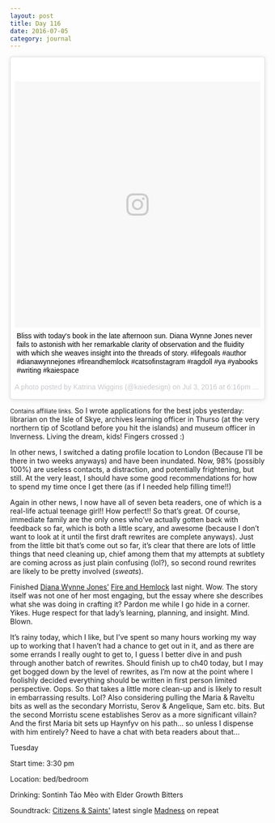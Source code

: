 ```yaml
---
layout: post
title: Day 116
date: 2016-07-05
category: journal
---
```


<blockquote class="instagram-media" data-instgrm-captioned data-instgrm-version="7" style=" background:#FFF; border:0; border-radius:3px; box-shadow:0 0 1px 0 rgba(0,0,0,0.5),0 1px 10px 0 rgba(0,0,0,0.15); margin: 1px; max-width:658px; padding:0; width:99.375%; width:-webkit-calc(100% - 2px); width:calc(100% - 2px);"><div style="padding:8px;"> <div style=" background:#F8F8F8; line-height:0; margin-top:40px; padding:50.0% 0; text-align:center; width:100%;"> <div style=" background:url(data:image/png;base64,iVBORw0KGgoAAAANSUhEUgAAACwAAAAsCAMAAAApWqozAAAABGdBTUEAALGPC/xhBQAAAAFzUkdCAK7OHOkAAAAMUExURczMzPf399fX1+bm5mzY9AMAAADiSURBVDjLvZXbEsMgCES5/P8/t9FuRVCRmU73JWlzosgSIIZURCjo/ad+EQJJB4Hv8BFt+IDpQoCx1wjOSBFhh2XssxEIYn3ulI/6MNReE07UIWJEv8UEOWDS88LY97kqyTliJKKtuYBbruAyVh5wOHiXmpi5we58Ek028czwyuQdLKPG1Bkb4NnM+VeAnfHqn1k4+GPT6uGQcvu2h2OVuIf/gWUFyy8OWEpdyZSa3aVCqpVoVvzZZ2VTnn2wU8qzVjDDetO90GSy9mVLqtgYSy231MxrY6I2gGqjrTY0L8fxCxfCBbhWrsYYAAAAAElFTkSuQmCC); display:block; height:44px; margin:0 auto -44px; position:relative; top:-22px; width:44px;"></div></div> <p style=" margin:8px 0 0 0; padding:0 4px;"> <a href="https://www.instagram.com/p/BHa7goggyNJ/" style=" color:#000; font-family:Arial,sans-serif; font-size:14px; font-style:normal; font-weight:normal; line-height:17px; text-decoration:none; word-wrap:break-word;" target="_blank">Bliss with today&#39;s book in the late afternoon sun. Diana Wynne Jones never fails to astonish with her remarkable clarity of observation and the fluidity with which she weaves insight into the threads of story. #lifegoals #author #dianawynnejones #fireandhemlock #catsofinstagram #ragdoll #ya #yabooks #writing #kaiespace</a></p> <p style=" color:#c9c8cd; font-family:Arial,sans-serif; font-size:14px; line-height:17px; margin-bottom:0; margin-top:8px; overflow:hidden; padding:8px 0 7px; text-align:center; text-overflow:ellipsis; white-space:nowrap;">A photo posted by Katrina Wiggins (@kaiedesign) on <time style=" font-family:Arial,sans-serif; font-size:14px; line-height:17px;" datetime="2016-07-04T01:16:16+00:00">Jul 3, 2016 at 6:16pm PDT</time></p></div></blockquote>
<script async defer src="//platform.instagram.com/en_US/embeds.js"></script>

<small>Contains affiliate links.</small> So I wrote applications for the best jobs yesterday: librarian on the Isle of Skye, archives learning officer in Thurso (at the very northern tip of Scotland before you hit the islands) and museum officer in Inverness. Living the dream, kids! Fingers crossed :)

In other news, I switched a dating profile location to London (Because I’ll be there in two weeks anyways) and have been inundated. Now, 98% (possibly 100%) are useless contacts, a distraction, and potentially frightening, but still. At the very least, I should have some good recommendations for how to spend my time once I get there (as if I needed help filling time!!) 

Again in other news, I now have all of seven beta readers, one of which is a real-life actual teenage girl!! How perfect!! So that’s great. Of course, immediate family are the only ones who’ve actually gotten back with feedback so far, which is both a little scary, and awesome (because I don’t want to look at it until the first draft rewrites are complete anyways). Just from the little bit that’s come out so far, it’s clear that there are lots of little things that need cleaning up, chief among them that my attempts at subtlety are coming across as just plain confusing (lol?), so second round rewrites are likely to be pretty involved (*sweats*).

Finished <a href="https://www.goodreads.com/author/show/4260.Diana_Wynne_Jones" target="_blank">Diana Wynne Jones’</a> <a href="http://amzn.to/29MXPKx" target="_blank">Fire and Hemlock</a> last night. Wow. The story itself was not one of her most engaging, but the essay where she describes what she was doing in crafting it? Pardon me while I go hide in a corner. Yikes. Huge respect for that lady’s learning, planning, and insight. Mind. Blown.

It’s rainy today, which I like, but I’ve spent so many hours working my way up to working that I haven’t had a chance to get out in it, and as there are some errands I really ought to get to, I guess I better dive in and push through another batch of rewrites. Should finish up to ch40 today, but I may get bogged down by the level of rewrites, as I’m now at the point where I foolishly decided everything should be written in first person limited perspective. Oops. So that takes a little more clean-up and is likely to result in embarrassing results. Lol? Also considering pulling the Maria & Raveltu bits as well as the secondary Morristu, Serov & Angelique, Sam etc. bits. But the second Morristu scene establishes Serov as a more significant villain? And the first Maria bit sets up Haynfyv on his path… so unless I dispense with him entirely? Need to have a chat with beta readers about that…

Tuesday

Start time: 3:30 pm

Location: bed/bedroom

Drinking: Sontinh Táo Mèo with Elder Growth Bitters

Soundtrack: <a href="http://www.citizensandsaints.com/" target="_blank">Citizens & Saints'</a> latest single <a href="https://play.spotify.com/track/5DHR1erZUGVng7UtiwxVQd" target="_blank">Madness</a> on repeat
